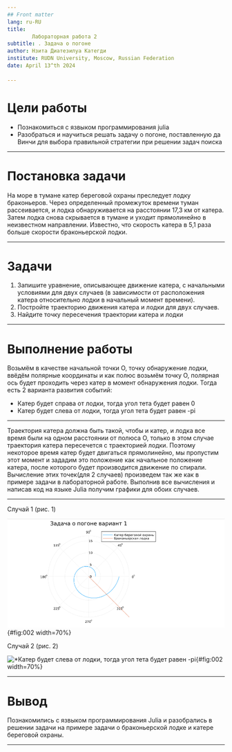```yaml
---
## Front matter
lang: ru-RU
title: 
        Лабораторная работа 2
subtitle: . Задача о погоне
author: Нзита Диатезилуа Категди
institute: RUDN University, Moscow, Russian Federation
date: April 13^th 2024

---
```


# Цели работы

* Познакомиться с язвыком программирования julia
* Разобраться и научиться решать задачу о погоне, 
поставленную да Винчи для выбора правильной стратегии при решении задач поиска

---

# Постановка задачи

На море в тумане катер береговой охраны преследует лодку браконьеров.
Через определенный промежуток времени туман рассеивается, и лодка
обнаруживается на расстоянии 17,3 км от катера. Затем лодка снова скрывается в
тумане и уходит прямолинейно в неизвестном направлении. Известно, что скорость
катера в 5,1 раза больше скорости браконьерской лодки.


---

# Задачи

1. Запишите уравнение, описывающее движение катера, с начальными
условиями для двух случаев (в зависимости от расположения катера
относительно лодки в начальный момент времени).
2. Постройте траекторию движения катера и лодки для двух случаев.
3. Найдите точку пересечения траектории катера и лодки 

---

# Выполнение работы

Возьмём в качестве начальной точки O, точку обнаружение лодки, ввёдём полярные координаты и как полюс возьмём точку O, 
полярная ось будет проходить через катер в момент обнаружения лодки. Тогда есть 2 варианта развития событий:
* Катер будет справа от лодки, тогда угол тета будет равен 0
* Катер будет слева от лодки, тогда угол тета будет равен -pi

---

Траектория катера должна быть такой, чтобы и катер, и лодка все время были на одном расстоянии от полюса O,
только в этом случае траектория катера пересечется с траекторией лодки.
Поэтому некоторое время катер будет двигаться прямолинейно, мы пропустим этот момент и зададим это положение 
как начальное положение катера, после которого будет производится движение по спирали. Вычисление этих точек(для 2 случаев) 
произведем так же как в примере задачи в лабораторной работе. Выполнив все вычисления и написав код на языке Julia получим графики для обоих случаев.

---

Случай 1 (рис. 1)

![Катер будет справа от лодки, тогда угол тета будет равен 0](image/image1.png){#fig:002 width=70%}

Случай 2 (рис. 2)

![*Катер будет слева от лодки, тогда угол тета будет равен -pi
](image/image2.png){#fig:002 width=70%}


---

# Вывод

Познакомились с язвыком программирования Julia и разобрались в 
решении задачи на примере задачи о браконьерской лодке и катере береговой охраны.


---
